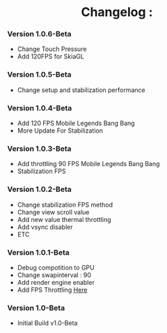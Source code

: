 <h1 align="center">Changelog :</h1>

### Version 1.0.6-Beta

- Change Touch Pressure
- Add 120FPS for SkiaGL

### Version 1.0.5-Beta

- Change setup and stabilization performance

### Version 1.0.4-Beta

- Add 120 FPS Mobile Legends Bang Bang
- More Update For Stabilization

### Version 1.0.3-Beta

- Add throttling 90 FPS Mobile Legends Bang Bang
- Stabilization FPS

### Version 1.0.2-Beta

- Change stabilization FPS method
- Change view scroll value
- Add new value thermal throttling
- Add vsync disabler
- ETC

### Version 1.0.1-Beta

- Debug compotition to GPU
- Change swapinterval : 90
- Add render engine enabler
- Add FPS Throttling [Here](https://developer.android.com/games/gamemode/gamemode-interventions#fps_throttling)

### Version 1.0-Beta

- Initial Build v1.0-Beta
